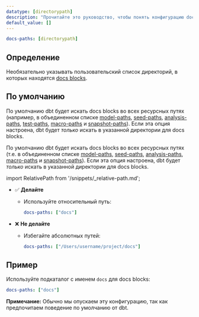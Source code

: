 ```yaml
---
datatype: [directorypath]
description: "Прочитайте это руководство, чтобы понять конфигурацию docs-paths в dbt."
default_value: []
---
```


<File name='dbt_project.yml'>

```yml
docs-paths: [directorypath]
```

</File>

## Определение
Необязательно указывать пользовательский список директорий, в которых находятся [docs blocks](/docs/build/documentation#docs-blocks).

## По умолчанию

<VersionBlock firstVersion="1.9">

По умолчанию dbt будет искать docs blocks во всех ресурсных путях (например, в объединенном списке [model-paths](/reference/project-configs/model-paths), [seed-paths](/reference/project-configs/seed-paths), [analysis-paths](/reference/project-configs/analysis-paths), [test-paths](/reference/project-configs/test-paths), [macro-paths](/reference/project-configs/macro-paths) и [snapshot-paths](/reference/project-configs/snapshot-paths)). Если эта опция настроена, dbt будет _только_ искать в указанной директории для docs blocks.

</VersionBlock>

<VersionBlock lastVersion="1.8">

По умолчанию dbt будет искать docs blocks во всех ресурсных путях (т.е. в объединенном списке [model-paths](/reference/project-configs/model-paths), [seed-paths](/reference/project-configs/seed-paths), [analysis-paths](/reference/project-configs/analysis-paths), [macro-paths](/reference/project-configs/macro-paths) и [snapshot-paths](/reference/project-configs/snapshot-paths)). Если эта опция настроена, dbt будет _только_ искать в указанной директории для docs blocks.

</VersionBlock>

import RelativePath from '/snippets/_relative-path.md';

<RelativePath 
path="docs-paths"
absolute="/Users/username/project/docs"
/>

- ✅ **Делайте**
  - Используйте относительный путь:
    ```yml
    docs-paths: ["docs"]
    ```

- ❌ **Не делайте**
  - Избегайте абсолютных путей:
    ```yml
    docs-paths: ["/Users/username/project/docs"]
    ```

## Пример

Используйте подкаталог с именем `docs` для docs blocks:

<File name='dbt_project.yml'>

```yml
docs-paths: ["docs"]
```

</File>

**Примечание:** Обычно мы опускаем эту конфигурацию, так как предпочитаем поведение по умолчанию от dbt.